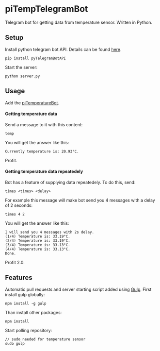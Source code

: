 # piTempTelegramBot
Telegram bot for getting data from temperature sensor. Written in Python.

## Setup
Install python telegram bot API. Details can be found [here](https://github.com/eternnoir/pyTelegramBotAPI#writing-your-first-bot).
```
pip install pyTelegramBotAPI
```
Start the server:
```
python server.py
```
## Usage
Add the [piTemperatureBot](telegram.me/piTemperatureBot).
#### Getting temperature data
Send a message to it with this content:
```
temp
```
You will get the answer like this:
```
Currently temperature is: 20.93°С.
```
Profit.
#### Getting temperature data repeatedely
Bot has a feature of supplying data repeatedely. To do this, send:
```
times <times> <delay>
```
For example this message will make bot send you 4 messages with a delay of 2 seconds:
```
times 4 2
```
You will get the answer like this:
```
I will send you 4 messages with 2s delay.
(1/4) Temperature is: 33.19°C.
(2/4) Temperature is: 33.19°C.
(3/4) Temperature is: 33.13°C.
(4/4) Temperature is: 33.13°C.
Done.
```
Profit 2.0.
## Features
Automatic pull requests and server starting script added using [Gulp](http://gulpjs.com/). First install gulp globally:
```
npm install -g gulp
```
Than install other packages:
```
npm install
```
Start polling repository:
```
// sudo needed for temperature sensor
sudo gulp
```